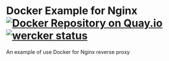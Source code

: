 # Docker Example for Nginx [![Docker Repository on Quay.io](https://quay.io/repository/spesnova/docker-example-nginx/status "Docker Repository on Quay.io")](https://quay.io/repository/spesnova/docker-example-nginx) [![wercker status](https://app.wercker.com/status/bda2c8de096401f65e6cdf204dc87572/s "wercker status")](https://app.wercker.com/project/bykey/bda2c8de096401f65e6cdf204dc87572)
An example of use Docker for Nginx reverse proxy
